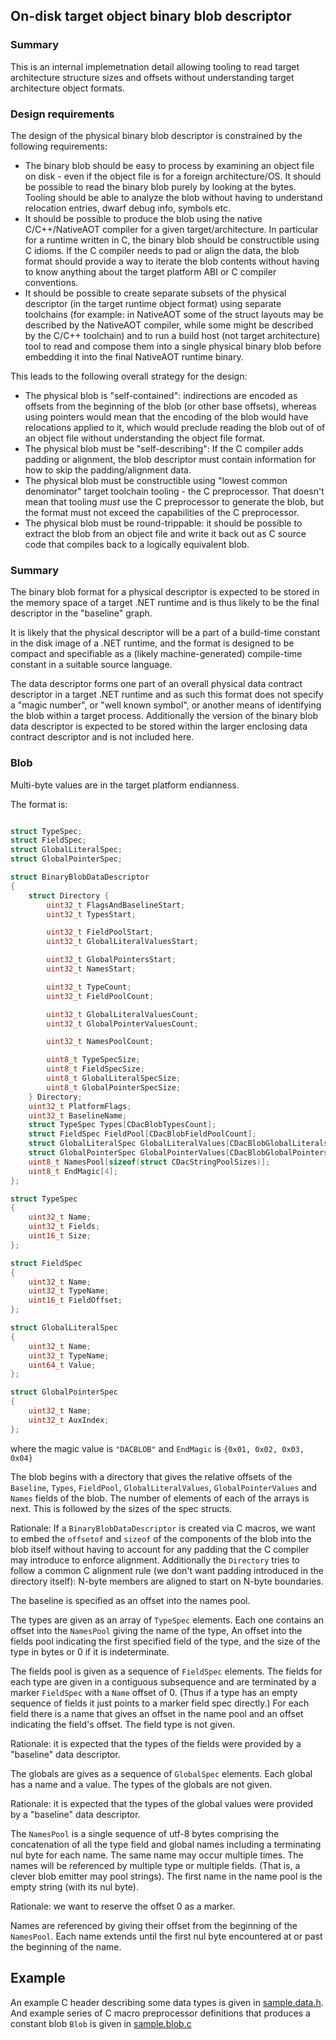 ## On-disk target object binary blob descriptor

### Summary

This is an internal implemetnation detail allowing tooling to read target architecture structure sizes and offsets without understanding target architecture object formats.

### Design requirements

The design of the physical binary blob descriptor is constrained by the following requirements:
* The binary blob should be easy to process by examining an object file on disk - even if the object
  file is for a foreign architecture/OS.  It should be possible to read the binary blob purely by
  looking at the bytes.  Tooling should be able to analyze the blob without having to understand
  relocation entries, dwarf debug info, symbols etc.
* It should be possible to produce the blob using the native C/C++/NativeAOT compiler for a given
  target/architecture.  In particular for a runtime written in C, the binary blob should be
  constructible using C idioms.  If the C compiler needs to pad or align the data, the blob format
  should provide a way to iterate the blob contents without having to know anything about the target
  platform ABI or C compiler conventions.
* It should be possible to create separate subsets of the physical descriptor (in the target runtime
  object format) using separate toolchains (for example: in NativeAOT some of the struct layouts may
  be described by the NativeAOT compiler, while some might be described by the C/C++ toolchain) and
  to run a build host (not target architecture) tool to read and compose them into a single physical
  binary blob before embedding it into the final NativeAOT runtime binary.

This leads to the following overall strategy for the design:
* The physical blob is "self-contained": indirections are encoded as offsets from the beginning of
  the blob (or other base offsets), whereas using pointers would mean that the encoding of the blob
  would have relocations applied to it, which would preclude reading the blob out of of an object
  file without understanding the object file format.
* The physical blob must be "self-describing": If the C compiler adds padding or alignment, the blob
  descriptor must contain information for how to skip the padding/alignment data.
* The physical blob must be constructible using "lowest common denominator" target toolchain
  tooling - the C preprocessor.  That doesn't mean that tooling _must_ use the C preprocessor to
  generate the blob, but the format must not exceed the capabilities of the C preprocessor.
* The physical blob must be round-trippable: it should be possible to extract the blob from an
  object file and write it back out as C source code that compiles back to a logically equivalent
  blob.

### Summary

The binary blob format for a physical descriptor is expected to be stored in the memory space of a
target .NET runtime and is thus likely to be the final descriptor in the "baseline" graph.

It is likely that the physical descriptor will be a part of a build-time constant in the disk image
of a .NET runtime, and the format is designed to be compact and specifiable as a (likely
machine-generated) compile-time constant in a suitable source language.

The data descriptor forms one part of an overall physical data contract descriptor in a target .NET
runtime and as such this format does not specify a "magic number", or "well known symbol", or
another means of identifying the blob within a target process.  Additionally the version of the
binary blob data descriptor is expected to be stored within the larger enclosing data contract
descriptor and is not included here.

### Blob

Multi-byte values are in the target platform endianness.

The format is:

```c

struct TypeSpec;
struct FieldSpec;
struct GlobalLiteralSpec;
struct GlobalPointerSpec;

struct BinaryBlobDataDescriptor
{
    struct Directory {
        uint32_t FlagsAndBaselineStart;
        uint32_t TypesStart;

        uint32_t FieldPoolStart;
        uint32_t GlobalLiteralValuesStart;

        uint32_t GlobalPointersStart;
        uint32_t NamesStart;

        uint32_t TypeCount;
        uint32_t FieldPoolCount;

        uint32_t GlobalLiteralValuesCount;
        uint32_t GlobalPointerValuesCount;

        uint32_t NamesPoolCount;

        uint8_t TypeSpecSize;
        uint8_t FieldSpecSize;
        uint8_t GlobalLiteralSpecSize;
        uint8_t GlobalPointerSpecSize;
    } Directory;
    uint32_t PlatformFlags;
    uint32_t BaselineName;
    struct TypeSpec Types[CDacBlobTypesCount];
    struct FieldSpec FieldPool[CDacBlobFieldPoolCount];
    struct GlobalLiteralSpec GlobalLiteralValues[CDacBlobGlobalLiteralsCount];
    struct GlobalPointerSpec GlobalPointerValues[CDacBlobGlobalPointersCount];
    uint8_t NamesPool[sizeof(struct CDacStringPoolSizes)];
    uint8_t EndMagic[4];
};

struct TypeSpec
{
    uint32_t Name;
    uint32_t Fields;
    uint16_t Size;
};

struct FieldSpec
{
    uint32_t Name;
    uint32_t TypeName;
    uint16_t FieldOffset;
};

struct GlobalLiteralSpec
{
    uint32_t Name;
    uint32_t TypeName;
    uint64_t Value;
};

struct GlobalPointerSpec
{
    uint32_t Name;
    uint32_t AuxIndex;
};
```

where the magic value is `"DACBLOB"` and `EndMagic` is `{0x01, 0x02, 0x03, 0x04}`

The blob begins with a directory that gives the relative offsets of the `Baseline`, `Types`, `FieldPool`,
`GlobalLiteralValues`, `GlobalPointerValues` and `Names` fields of the blob.  The number of elements of each of the arrays is
next. This is followed by the sizes of the spec structs.

Rationale: If a `BinaryBlobDataDescriptor` is created via C macros, we want to embed the `offsetof`
and `sizeof` of the components of the blob into the blob itself without having to account for any
padding that the C compiler may introduce to enforce alignment.  Additionally the `Directory` tries
to follow a common C alignment rule (we don't want padding introduced in the directory itself):
N-byte members are aligned to start on N-byte boundaries.

The baseline is specified as an offset into the names pool.

The types are given as an array of `TypeSpec` elements.  Each one contains an offset into the
`NamesPool` giving the name of the type, An offset into the fields pool indicating the first
specified field of the type, and the size of the type in bytes or 0 if it is indeterminate.

The fields pool is given as a sequence of `FieldSpec` elements.  The fields for each type are given
in a contiguous subsequence and are terminated by a marker `FieldSpec` with a `Name` offset of 0.
(Thus if a type has an empty sequence of fields it just points to a marker field spec directly.)
For each field there is a name that gives an offset in the name pool and an offset indicating the
field's offset.  The field type is not given.

Rationale: it is expected that the types of the fields were provided by a "baseline" data descriptor.

The globals are gives as a sequence of `GlobalSpec` elements.  Each global has a name and a value.
The types of the globals are not given.

Rationale: it is expected that the types of the global values were provided by a "baseline" data descriptor.

The `NamesPool` is a single sequence of utf-8 bytes comprising the concatenation of all the type
field and global names including a terminating nul byte for each name.  The same name may occur
multiple times.  The names will be referenced by multiple type or multiple fields. (That is, a
clever blob emitter may pool strings).  The first name in the name pool is the empty string (with
its nul byte).

Rationale: we want to reserve the offset 0 as a marker.

Names are referenced by giving their offset from the beginning of the `NamesPool`.  Each name
extends until the first nul byte encountered at or past the beginning of the name.


## Example

An example C header describing some data types is given in [sample.data.h](./sample/sample.data.h). And
example series of C macro preprocessor definitions that produces a constant blob `Blob` is given in
[sample.blob.c](./sample/sample.blob.c)
